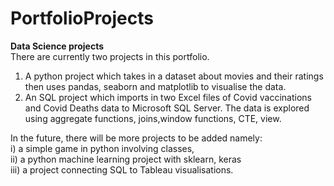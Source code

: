 # PortfolioProjects
**Data Science projects** <br>
There are currently two projects in this portfolio.
1. A python project which takes in a dataset about movies and their ratings then uses pandas, seaborn and matplotlib to visualise the data. <br>
2. An SQL project which imports in two Excel files of Covid vaccinations and Covid Deaths data to Microsoft SQL Server. The data is explored using aggregate functions, joins,window functions, CTE, view.

In the future, there will be more projects to be added namely:<br>
i) a simple game in python involving classes,<br>
ii) a python machine learning project with sklearn, keras <br>
iii) a project connecting SQL to Tableau visualisations.

